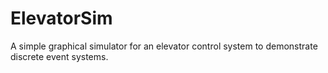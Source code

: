 ElevatorSim
===========

A simple graphical simulator for an elevator control system to demonstrate discrete event systems.
